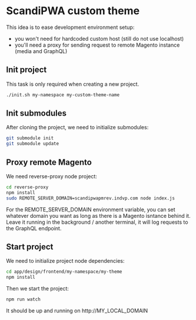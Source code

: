 # ScandiPWA custom theme

This idea is to ease development environment setup:

- you won't need for hardcoded custom host (still do not use localhost)
- you'll need a proxy for sending request to remote Magento instance (media and GraphQL)

## Init project

This task is only required when creating a new project.

```sh
./init.sh my-namespace my-custom-theme-name
```

## Init submodules

After cloning the project, we need to initialize submodules:

```sh
git submodule init
git submodule update
```

## Proxy remote Magento

We need reverse-proxy node project:

```sh
cd reverse-proxy
npm install
sudo REMOTE_SERVER_DOMAIN=scandipwapmrev.indvp.com node index.js
```

For the REMOTE_SERVER_DOMAIN environment variable, you can set whatever domain you want as long as there is a Magento isntance behind it.
Leave it running in the background / another terminal, it will log requests to the GraphQL endpoint.

## Start project

We need to initialize project node dependencies:

```sh
cd app/design/frontend/my-namespace/my-theme
npm install
```

Then we start the project:

```sh
npm run watch
```

It should be up and running on http://MY_LOCAL_DOMAIN
